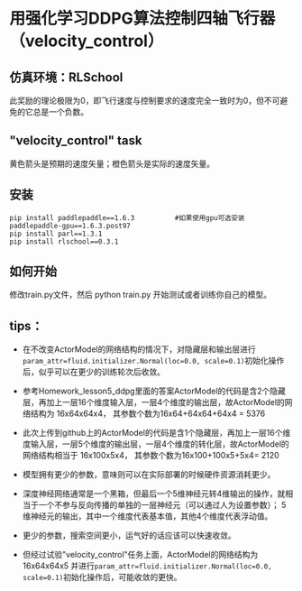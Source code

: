 # 用强化学习DDPG算法控制四轴飞行器（velocity_control）

## 仿真环境：RLSchool

此奖励的理论极限为0，即飞行速度与控制要求的速度完全一致时为0，但不可避免的它总是一个负数。

## "velocity_control" task

黄色箭头是预期的速度矢量；橙色箭头是实际的速度矢量。


 
## 安装

`pip install paddlepaddle==1.6.3          #如果使用gpu可选安装paddlepaddle-gpu==1.6.3.post97`\
`pip install parl==1.3.1`\
`pip install rlschool==0.3.1`

## 如何开始

 修改train.py文件，然后 python train.py  开始测试或者训练你自己的模型。
 

## tips：

* 在不改变ActorModel的网络结构的情况下，对隐藏层和输出层进行`param_attr=fluid.initializer.Normal(loc=0.0, scale=0.1)`初始化操作后，似乎可以在更少的训练轮次后收敛。

* 参考Homework_lesson5_ddpg里面的答案ActorModel的代码是含2个隐藏层，再加上一层16个维度输入层，一层4个维度的输出层，故ActorModel的网络结构为 16x64x64x4，
 其参数个数为16x64+64x64+64x4 = 5376
 
* 此次上传到github上的ActorModel的代码是含1个隐藏层，再加上一层16个维度输入层，一层5个维度的输出层，一层4个维度的转化层，故ActorModel的网络结构相当于 16x100x5x4，
 其参数个数为16x100+100x5+5x4= 2120
 
* 模型拥有更少的参数，意味则可以在实际部署的时候硬件资源消耗更少。

* 深度神经网络通常是一个黑箱，但最后一个5维神经元转4维输出的操作，就相当于一个不参与反向传播的单独的一层神经元（可以通过人为设置参数）；
  5维神经元的输出，其中一个维度代表基本值，其他4个维度代表浮动值。

* 更少的参数，搜索空间更小，运气好的话应该可以快速收敛。

* 但经过试验"velocity_control"任务上面，ActorModel的网络结构为 16x64x64x5 并进行`param_attr=fluid.initializer.Normal(loc=0.0, scale=0.1)`初始化操作后，可能收敛的更快。
      
       
